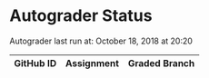 # Autograder Status
Autograder last run at: October 18, 2018 at 20:20

| GitHub ID | Assignment | Graded Branch |
|-----------|------------|---------------|
